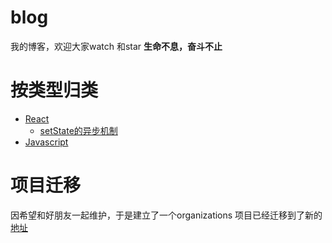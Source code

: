 # blog
我的博客，欢迎大家watch 和star
**生命不息，奋斗不止**

# 按类型归类

* [React](#react)
  * [setState的异步机制](https://github.com/951565664/blog/issues/1)
* [Javascript](#release-types)

# 项目迁移

因希望和好朋友一起维护，于是建立了一个organizations 项目已经迁移到了新的 [地址](https://github.com/front-end-note/notes)
